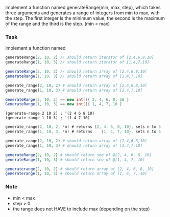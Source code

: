 Implement a function named generateRange(min, max, step), which takes three arguments and generates a range of integers from min to max, with the step. The first integer is the minimum value, the second is the maximum of the range and the third is the step. (min < max)

### Task
Implement a function named

```rust
generateRange(2, 10, 2) // should return iterator of [2,4,6,8,10]
generateRange(1, 10, 3) // should return iterator of [1,4,7,10]
```
```javascript
generateRange(2, 10, 2) // should return array of [2,4,6,8,10]
generateRange(1, 10, 3) // should return array of [1,4,7,10]
```
```elixir
generate_range(2, 10, 2) # should return array of [2,4,6,8,10]
generate_range(1, 10, 3) # should return array of [1,4,7,10]
```
```csharp
GenerateRange(2, 10, 2) == new int[]{ 2, 4, 6, 8, 10 }
GenerateRange(1, 10, 3) == new int[]{ 1, 4, 7, 10 }
```
```racket
(generate-range 2 10 2) ; '(2 4 6 8 10)
(generate-range 1 10 3) ; '(1 4 7 10)
```
```c
generate_range(2, 10, 2, *n) # returns {2, 4, 6, 8, 10}, sets n to 5
generate_range(1, 10, 3, *n) # returns    {1, 4, 7, 10}, sets n to 4
```
```ruby
generate_range(2, 10, 2) # should return array of [2,4,6,8,10]
generate_range(1, 10, 3) # should return array of [1,4,7,10]
```
```nim
generateRange(2, 10, 2) # should return seq of @[2, 4, 6, 8, 10]
generateRange(1, 10, 3) # should return seq of @[1, 4, 7, 10]
```
```julia
generaterange(2, 10, 2) # should return array of [2, 4, 6, 8, 10]
generaterange(1, 10, 3) # should return array of [1, 4, 7, 10]
```

### Note
- min < max
- step > 0
- the range does not HAVE to include max (depending on the step)